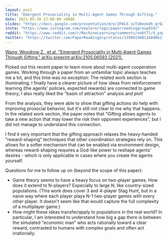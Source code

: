 ```yaml
---
layout: post
title: "Emergent Prosociality in Multi-Agent Games Through Gifting."
date: 2021-05-30 23:00:00 +0800
slides: "https://docs.google.com/presentation/d/e/2PACX-1vToNnokdh-grQ3zNLKAPNlpkW3fc0m6Lp2V2QmazVPO9VFoJuBtYu_0X_uT6GBGIU7gMLtWFsWauHvc/"
insta: "https://www.instagram.com/explore/tags/paperreadinggroup019/"
reddit: "https://www.reddit.com/r/MachineLearning/comments/no6t7l/d_paper_reading_group_019_emergent_prosociality/"
twitter: "https://twitter.com/PaperReadingGrp/status/1398919401168986114"
---
```


<a href="https://arxiv.org/abs/2105.06593" target="_blank">
Wang, Woodrow Z., et al. "Emergent Prosociality in Multi-Agent Games Through Gifting." arXiv preprint arXiv:2105.06593 (2021).
</a>

Picked out this recent paper to learn more about multi-agent cooperation games. Working through a paper from an unfamiliar topic always teaches me a lot, and this time was no exception: The related work section is illuminating; I finally have a clearer picture of how ideas from reinforcement learning (the agents' policies, expected rewards) are connected to game theory; I also really liked the "basin of attraction" analysis and plot!

From the analysis, they were able to show that gifting actions do help with improving prosocial behavior, but it's still not clear to me why that happens. In the related work section, the paper notes that "Gifting allows agents to take a new action that may lower the risk their opponent experiences", but I did not manage to understand this connection.

I find it very important that the gifting approach relaxes the heavy-handed "reward-shaping" techniques that other coordination strategies rely on. This allows for a softer mechanism that can be enabled via environment design, whereas reward-shaping requires a God-like power to reshape agents' desires - which is only applicable in cases where you create the agents yourself.

Questions for me to follow up on (beyond the scope of this paper):
- Game theory seems to have a heavy focus on two-player games. How does it extend to N-players? Especially to large N, like country-sized populations. (This work does cover 3 and 4-player Stag Hunt, but in a naive way where each player plays N-1 two-player games with every other player. It doesn't seem like that would capture the full complexity of a multiplayer game.)
- How might these ideas transfer/apply to populations in the real world? In particular, I am interested to understand how big a gap there is between the simulated "economic man" who acts rationally toward a clear reward, contrasted to humans with complex goals and often act irrationally.